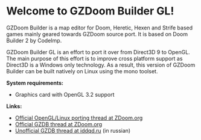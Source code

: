 # Welcome to GZDoom Builder GL!

GZDoom Builder is a map editor for Doom, Heretic, Hexen and Strife based games mainly geared towards GZDoom source port. It is based on Doom Builder 2 by CodeImp.

GZDoom Builder GL is an effort to port it over from Direct3D 9 to OpenGL. The main purpose of this effort is to improve cross platform support as Direct3D is a Windows only technology. As a result, this version of GZDoom Builder can be built natively on Linux using the mono toolset.

**System requirements:**
- Graphics card with OpenGL 3.2 support

**Links:**
- [Official OpenGL/Linux porting thread at ZDoom.org](https://forum.zdoom.org/viewtopic.php?f=232&t=65002) 
- [Official GZDB thread at ZDoom.org](https://forum.zdoom.org/viewtopic.php?f=232&t=54957) 
- [Unofficial GZDB thread at iddqd.ru](http://i.iddqd.ru/viewtopic.php?t=522) (in russian)
